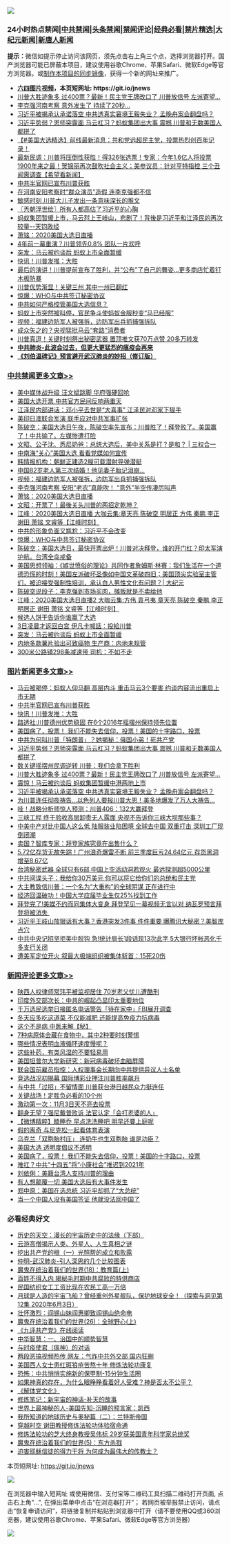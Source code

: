 ![](https://raw.githubusercontent.com/fqnews/bnews/master/64photo/fqnews-qr.jpg)

<div id="tt">
<h3>24小时热点禁闻|<a href="#%E4%B8%AD%E5%85%B1%E7%A6%81%E9%97%BB%E6%9B%B4%E5%A4%9A%E6%96%87%E7%AB%A0">中共禁闻</a>|<a href="#%E5%9B%BE%E7%89%87%E6%96%B0%E9%97%BB%E6%9B%B4%E5%A4%9A%E6%96%87%E7%AB%A0">头条禁闻</a>|<a href="#%E6%96%B0%E9%97%BB%E8%AF%84%E8%AE%BA%E6%9B%B4%E5%A4%9A%E6%96%87%E7%AB%A0">禁闻评论|<a href="#%E5%BF%85%E7%9C%8B%E7%BB%8F%E5%85%B8%E5%A5%BD%E6%96%87">经典必看|<a href="/video.md#%E7%A6%81%E7%89%87%E7%B2%BE%E9%80%89">禁片精选</a>|<a href="https://github.com/fqnews/djy/blob/master/gb/nf1351518.md#1">大纪元新闻</a>|<a href="https://github.com/fqnews/ntdtv/blob/master/gb/prog204.md#1">新唐人新闻</a></h3>
<div><b>提示：</b>微信如提示停止访问该网页，须先点击右上角三个点，选择浏览器打开。国产浏览器可能已屏蔽本项目，建议使用谷歌Chrome、苹果Safari、微软Edge等官方浏览器。或<a href="https://github.com/fqnews/bnews/blob/master/%E5%88%B6%E4%BD%9Cgit%E7%A6%81%E9%97%BB%E9%95%9C%E5%83%8F.md">制作本项目的同步镜像</a>，获得一个新的网址来推广。</div>
<ul>
<li><b><a href="http://d1.bdrive.tk/64.mp4" target="_blank">六四图片视频</a>，本页短网址: https://git.io/jnews</b></li>
<li><a href="/topimagenews/20201104/1425235.md">川普大胜迹象多 过400票？最新！民主党王牌改口了 川普放信号 左派寄望...</a></li>
<li><a href="/cnnews/20201104/1425386.md">李克强河南考察 意外发生了 持续了20秒…</a></li>
<li><a href="/topimagenews/20201103/1425096.md">习近平被揭承认承诺落空 中共透真实窘境王毅失业？ 孟晚舟案会翻盘吗？</a></li>
<li><a href="/topimagenews/20201104/1425286.md">习近平势弱？恩师突露面 马云杠习？蚂蚁集团出大事 震撼 川普和无数美国人都拼了</a></li>
<li><a href="/bannedvideo/20201104/1425366.md">【#美国大选精选】前线最新消息：共和党远超民主党，投票热烈创百年记录！</a></li>
<li><a href="/bannedvideo/20201103/1425039.md">最新民调：川普将压倒性获胜！得326张选票！专家：今年1.6亿人将投票 1900年来之最！贺锦丽再次鼓吹社会主义；美参议员：针对亨特指控 三个丑闻需调查【希望看新闻】</a></li>
<li><a href="/topimagenews/20201104/1425637.md">中共半官网已宣布川普获胜</a></li>
<li><a href="/cnnews/20201104/1425340.md">在河南安阳考察时“群众演员”造假 连李克强都不信</a></li>
<li><a href="/cnnews/20201104/1425490.md">敏感时刻 川普大儿子发出一条意味深长的推文</a></li>
<li><a href="/ssgc/20201104/1425373.md">〖兲朝浮世绘〗所有人都高估了习近平的心胸</a></li>
<li><a href="/bannedvideo/20201104/1425445.md">蚂蚁集团暂缓上市，马云怼上王岐山，悲剧了！背後是习近平和江泽民的再次较量--天钧政经</a></li>
<li><a href="/cbnews/20201104/1425523.md">萧铭：2020美国大选日直播</a></li>
<li><a href="/cnnews/20201104/1425539.md">4年前一幕重演？川普领先0.8% 团队一片欢呼</a></li>
<li><a href="/cbnews/20201103/1425108.md">突发：马云被约谈后 蚂蚁上市全面暂缓</a></li>
<li><a href="/topimagenews/20201104/1425620.md">快讯！川普发推：大胜</a></li>
<li><a href="/worldnews/usa/20201104/1425247.md">最后的演讲！川普提前宣布了胜利，并“公布”了自己的舞姿…更多商店忙着钉木板防暴</a></li>
<li><a href="/cnnews/20201104/1425576.md">川普优势渐显！关键三州 其中一州已翻红</a></li>
<li><a href="/cbnews/20201104/1425398.md">惊爆：WHO与中共签订秘密协议</a></li>
<li><a href="/cnnews/20201104/1425369.md">中共如何严格控管美国大选信息？</a></li>
<li><a href="/headline/20201104/1425224.md">蚂蚁上市突然被叫停，官民争斗使蚂蚁金服秒变“马已经服”</a></li>
<li><a href="/cbnews/20201104/1425557.md">视频：福建边防军人被强拆，边防军出兵抓捕强拆队</a></li>
<li><a href="/cnnews/20201104/1425388.md">成众矢之的？央视猛批马云“套路”消费者</a></li>
<li><a href="/cnnews/20201104/1425512.md">川普真逗！关键时刻祭出秘密武器 置顶推文获70万点赞 20多万转发</a></li>
<li><b><a href="/comments/20200211/1275071.md" target="_blank">中共肺炎-此波会过去，但更大更猛烈的瘟疫会再来</a></b></li>
<li><b><a href="/comments/20200207/1272816.md" target="_blank">《刘伯温碑记》预言避开武汉肺炎的妙招（修订版）</a></b></li>
</ul>
</div>

<div class="catlist">
<h3><a href="/cbnews/" target="_blank">中共禁闻</a><span><a href="/cbnews/" target="_blank" rel="nofollow">更多文章>></a></span></h3>
<ul>
<li><a href="/cbnews/20201104/1425672.md" target="_blank">美中媒体战升级 汪文斌跳脚 华府强硬回呛</a></li>
<li><a href="/cbnews/20201104/1425671.md" target="_blank">美国大选开票 中共官方民间反响两重天</a></li>
<li><a href="/cbnews/20201104/1425655.md" target="_blank">江泽民内部讲话：邓小平去世是“大喜事” 江泽民对邓家下狠手</a></li>
<li><a href="/cbnews/20201104/1425607.md" target="_blank">美印日澳联合军演 联手应对中共军事扩张</a></li>
<li><a href="/cbnews/20201104/1425606.md" target="_blank">陈破空：美国大选日午夜，陈破空率先宣布：川普胜了！拜登败了。美国赢了！中共输了。左媒惨遭打脸</a></li>
<li><a href="/cbnews/20201104/1425562.md" target="_blank">文昭、公子沈、悉尼奶爸：总统大选后，美中关系是打？是和？ | 三权合一</a></li>
<li><a href="/cbnews/20201104/1425570.md" target="_blank">中南海“关心”美国大选 看看党媒如何宣传</a></li>
<li><a href="/cbnews/20201104/1425569.md" target="_blank">韩情报机构：朝鲜正建造2艘可载潜射导弹潜艇</a></li>
<li><a href="/cbnews/20201104/1425568.md" target="_blank">中国82岁老人第三次结婚！他见妻子胎记泪崩…</a></li>
<li><a href="/cbnews/20201104/1425557.md" target="_blank">视频：福建边防军人被强拆，边防军出兵抓捕强拆队</a></li>
<li><a href="/cbnews/20201104/1425524.md" target="_blank">李克强河南考察 安阳“老农”真能吹！ “意外”半空传凄厉叫声</a></li>
<li><a href="/cbnews/20201104/1425523.md" target="_blank">萧铭：2020美国大选日直播</a></li>
<li><a href="/cbnews/20201104/1425467.md" target="_blank">文昭：开票了！最後关头川普的两招定乾坤？</a></li>
<li><a href="/cbnews/20201104/1425448.md" target="_blank">江峰：2020美国大选日直播 大咖云集:章天亮 陈破空 明居正 方伟 秦鹏 李正 谢田 萧铭 文睿等【江峰时刻】</a></li>
<li><a href="/cbnews/20201104/1425399.md" target="_blank">中共的形象负面又尴尬：习近平不会改变</a></li>
<li><a href="/cbnews/20201104/1425398.md" target="_blank">惊爆：WHO与中共签订秘密协议</a></li>
<li><a href="/cbnews/20201104/1425344.md" target="_blank">陈破空：美国大选日，最快开票出炉！川普对决拜登，谁的开门红？印太军演护航。台湾全岛戒备</a></li>
<li><a href="/cbnews/20201104/1425337.md" target="_blank">美国思想领袖：《嫉世愤俗的理论》共同作者詹姆斯·林赛：我们生活在一个道德恐慌的时刻！美国左派破坏圣像如中国文革破四旧；美国顶尖实验室主管们，被迫接受强制性培训，承认白人男性文化有问题？| 大纪元</a></li>
<li><a href="/cbnews/20201104/1425323.md" target="_blank">陈破空说段子：李克强到市场买肉，摊贩就是不卖给他</a></li>
<li><a href="/cbnews/20201104/1425262.md" target="_blank">江峰：2020美国大选日直播2 大咖云集:方伟 袁弓夷 章天亮 陈破空 秦鹏 李正 明居正 谢田 萧铭 文睿等【江峰时刻】</a></li>
<li><a href="/cbnews/20201104/1425259.md" target="_blank">候选人饼干告诉你谁赢了大选</a></li>
<li><a href="/cbnews/20201103/1425163.md" target="_blank">3日凌晨才返回白宫 伊凡卡喊話：投給川普</a></li>
<li><a href="/cbnews/20201103/1425108.md" target="_blank">突发：马云被约谈后 蚂蚁上市全面暂缓</a></li>
<li><a href="/cbnews/20201103/1425028.md" target="_blank">内地多款薯片验出可致癌物 生产商：内地未规管</a></li>
<li><a href="/cbnews/20201103/1425027.md" target="_blank">300米公路铺298条减速带 司机：不如不走</a></li>

</ul>
</div>
<div class="catlist">
<h3><a href="/topimagenews/" target="_blank">图片新闻</a><span><a href="/topimagenews/" target="_blank" rel="nofollow">更多文章>></a></span></h3>
<ul>
<li><a href="/topimagenews/20201104/1425724.md" target="_blank">马云被喝停：蚂蚁人仰马翻 高层内斗 重击马云3个要害 约谈内容流出重启上市无期</a></li>
<li><a href="/topimagenews/20201104/1425637.md" target="_blank">中共半官网已宣布川普获胜</a></li>
<li><a href="/topimagenews/20201104/1425620.md" target="_blank">快讯！川普发推：大胜</a></li>
<li><a href="/topimagenews/20201104/1425619.md" target="_blank">路透社:川普德州优势稳固 在6个2016年摇摆州保持领先位置</a></li>
<li><a href="/comments/20201104/1425271.md" target="_blank">美国病了，投票！ 我们不能失去信仰，投票！美国的十字路口，投票</a></li>
<li><a href="/topimagenews/20201104/1425420.md" target="_blank">中共为何叫川普「特朗普」？她揭秘：俄国小弟！死共产党</a></li>
<li><a href="/topimagenews/20201104/1425286.md" target="_blank">习近平势弱？恩师突露面 马云杠习？蚂蚁集团出大事 震撼 川普和无数美国人都拼了</a></li>
<li><a href="/topimagenews/20201104/1425285.md" target="_blank">数关键摇摆州民调逆转 川普：我们会拿下胜利</a></li>
<li><a href="/topimagenews/20201104/1425235.md" target="_blank">川普大胜迹象多 过400票？最新！民主党王牌改口了 川普放信号 左派寄望&#8230;</a></li>
<li><a href="/topimagenews/20201104/1425213.md" target="_blank">震惊！马云被约谈后 蚂蚁集团暂缓中港两地上市</a></li>
<li><a href="/topimagenews/20201103/1425096.md" target="_blank">习近平被揭承认承诺落空 中共透真实窘境王毅失业？ 孟晚舟案会翻盘吗？</a></li>
<li><a href="/topimagenews/20201103/1424930.md" target="_blank">为川普连任彻夜祷告…以色列人要报川普大恩！美多地爆发了万人大祷告…</a></li>
<li><a href="/topimagenews/20201103/1424815.md" target="_blank">哇！战略分析师惊人预测：川普406：132大赢拜登</a></li>
<li><a href="/topimagenews/20201102/1424503.md" target="_blank">三峡工程 终于验收高层卸责无人露面 央视不告诉你三峡大坝那些事？</a></li>
<li><a href="/topimagenews/20201102/1424443.md" target="_blank">中美中产对比中国人这么低 陆服装业陷困境 全球去中国 双重打击 深圳工厂现倒闭潮</a></li>
<li><a href="/topimagenews/20201102/1424365.md" target="_blank">卖国？智库专家：拜登家族究竟在出售什么？</a></li>
<li><a href="/topimagenews/20201102/1424363.md" target="_blank">5.72亿存货无故失踪！广州浪奇爆雷不断 前三季度巨亏24.64亿元 存货黑洞增至8.67亿</a></li>
<li><a href="/topimagenews/20201102/1424345.md" target="_blank">台湾秘密武器 全球只有6部 中国上空活动洞若观火 最远探测超5000公里</a></li>
<li><a href="/topimagenews/20201102/1424335.md" target="_blank">中共间谍头子：我给你30万美元 你可以将它给你们的总统和民主党</a></li>
<li><a href="/topimagenews/20201102/1424290.md" target="_blank">大主教致信川普：一个名为“大重构”的全球阴谋 正在进行中</a></li>
<li><a href="/topimagenews/20201102/1424179.md" target="_blank">经济回温破功！中国大学应届毕业生仅25%找到工作</a></li>
<li><a href="/topimagenews/20201102/1424079.md" target="_blank">拜登完了!美媒不约而同集体大变身 拜登罕见一幕视频无言以对 纳瓦罗预言拜登将被消失 </a></li>
<li><a href="/topimagenews/20201102/1424072.md" target="_blank">习近平王岐山放狠话有大事？香港突发3件事 件件重要 曝腾讯大秘密？美智库点穴</a></li>
<li><a href="/topimagenews/20201101/1423948.md" target="_blank">中共中央记招坚拒美中脱钩 急!统计局长1段话现13次此字 5大银行坏帐恶化千多支行关闭</a></li>
<li><a href="/topimagenews/20201101/1423886.md" target="_blank">遭美军定位开火 叙最大极端组织被集体斩首：15死20伤</a></li>

</ul>
</div>
<div class="catlist">
<h3><a href="/comments/" target="_blank">新闻评论</a><span><a href="/comments/" target="_blank" rel="nofollow">更多文章>></a></span></h3>
<ul>
<li><a href="/comments/20201104/1425719.md" target="_blank">陕西人权律师常玮平被监视居住 70岁老父忧儿遭酷刑</a></li>
<li><a href="/comments/20201104/1425718.md" target="_blank">印度外交部次长：中共的崛起凸显印太重要地位</a></li>
<li><a href="/comments/20201104/1425701.md" target="_blank">千万选民选举日接匿名电话警告「待在家中」FBI展开调查</a></li>
<li><a href="/comments/20201104/1425689.md" target="_blank">冬天应多吃这道菜 不仅能减肥 还能提高免疫力抗病毒</a></li>
<li><a href="/comments/20201104/1425668.md" target="_blank">这个不是病 中医来解【秘】</a></li>
<li><a href="/comments/20201104/1425667.md" target="_blank">7种病原体会藏在食物中，其中2种要时刻警惕</a></li>
<li><a href="/comments/20201104/1425666.md" target="_blank">哪些情况表明血液循环速度慢呢？</a></li>
<li><a href="/comments/20201104/1425665.md" target="_blank">这些补药，有类风湿的不要轻易用</a></li>
<li><a href="/comments/20201104/1425664.md" target="_blank">美国坦普尔大学新研究：新冠病毒破坏血脑屏障</a></li>
<li><a href="/comments/20201104/1425614.md" target="_blank">联合国前雇员指控：人权理事会长期向中共提供异议人士名单</a></li>
<li><a href="/comments/20201104/1425605.md" target="_blank">竞选战况初揭幕 国际博彩业押注川普胜率飙升</a></li>
<li><a href="/comments/20201104/1425604.md" target="_blank">与中共「过招」不留情面 川普获台港日越民众力挺连任</a></li>
<li><a href="/comments/20201104/1425594.md" target="_blank">关键战场！定胜负必看的10个州</a></li>
<li><a href="/comments/20201104/1425588.md" target="_blank">激动第一次：11月3日天不亮去投票</a></li>
<li><a href="/comments/20201104/1425579.md" target="_blank">翻身无望？强尼戴普败诉 法官认定「会打老婆的人」</a></li>
<li><a href="/comments/20201104/1425554.md" target="_blank">【微博精粹】瞌睡乔 早点洗洗睡吧 明早还要上庭呢</a></li>
<li><a href="/comments/20201104/1425545.md" target="_blank">假的离奇 与尼克松一起看体育表演</a></li>
<li><a href="/comments/20201104/1425541.md" target="_blank">乌克兰「双胞胎村庄」 连奶牛也生双胞胎 谁是功臣？</a></li>
<li><a href="/comments/20201104/1425532.md" target="_blank">美国大选 透明度倡议不透明</a></li>
<li><a href="/comments/20201104/1425271.md" target="_blank">美国病了，投票！ 我们不能失去信仰，投票！美国的十字路口，投票</a></li>
<li><a href="/comments/20201104/1425518.md" target="_blank">难扛？中共“十四五”将“小康社会”推迟到2021年</a></li>
<li><a href="/comments/20201104/1425510.md" target="_blank">刘依俐：美籍台湾人支持川普的理由</a></li>
<li><a href="/comments/20201104/1425509.md" target="_blank">有人想颠覆一切 美国大选后有大事件发生</a></li>
<li><a href="/comments/20201104/1425508.md" target="_blank">郑中原：美国在选总统 习近平却抓了“大总统”</a></li>
<li><a href="/comments/20201104/1425507.md" target="_blank">当一个中国人没有美国签证 他就没法回中国了</a></li>

</ul>
</div>

<div class="catlist">
<h3>必看经典好文</h3>
<ul>
<li><a href="/tculture/20121025/73066.md" target="_blank">历史的天空：漫长的宇宙历史中的法缘（下部）</a></li>
<li><a href="/comments/20200919/82684.md" target="_blank">云游高僧揭示人类、外星人、人生真相之谜</a></li>
<li><a href="/comments/20200629/1352460.md" target="_blank">挖出共产党的根（一）光照帮的成立和败露</a></li>
<li><a href="/comments/20200620/1347687.md" target="_blank">仲明-武汉肺炎-引人深思的几个比较图表</a></li>
<li><a href="/topimagenews/20180701/965109.md" target="_blank">魔鬼在统治着我们的世界(18)：教育篇(上)</a></li>
<li><a href="/lifebaike/20200711/1358994.md" target="_blank">百姓不得入内 揭秘毛时期中共腐败的特供商店</a></li>
<li><a href="/lifebaike/20200515/1328783.md" target="_blank">民国纺织女工工资比现在农民工高一万倍</a></li>
<li><a href="/comments/20200712/1359456.md" target="_blank">月球是人造的宇宙飞船？曾经重创外星舰队，保护地球安全！（探索与洞见第12集 2020年6月3日）</a></li>
<li><a href="/cbnews/20200727/1366904.md" target="_blank">壮怀激烈：阎锡山妹阎惠卿致阎锡山绝命电</a></li>
<li><a href="/comments/20181210/1044798.md" target="_blank">魔鬼在统治着我们的世界(26)：全球野心(上)</a></li>
<li><a href="/bookonline/20131116/201057.md" target="_blank">《九评共产党》在线阅读</a></li>
<li><a href="/comments/20200605/1340202.md" target="_blank">中华智慧：一、治国中的顺势智慧</a></li>
<li><a href="/comments/20200327/1301424.md" target="_blank">与时疫使君（瘟神）的对话</a></li>
<li><a href="/cbnews/20200703/1355059.md" target="_blank">两段恶搞视频热传 网友：气炸中共外交部 国内狂删</a></li>
<li><a href="/comments/20190126/1070164.md" target="_blank">美国西人女士患红斑狼疮苦熬十年 修炼法轮功康复</a></li>
<li><a href="/baitai/20200711/1359005.md" target="_blank">恐怖：中共悄悄实施新的保甲制-15分钟生活圈</a></li>
<li><a href="/comments/20200623/1346844.md" target="_blank">如果神真的存在，为什么眼睁睁看着好人受难？神是否太不公平？</a></li>
<li><a href="/bookwiki/20130610/138400.md" target="_blank">《解体党文化》</a></li>
<li><a href="/comments/20190418/1115565.md" target="_blank">修炼笔记：新宇宙的神话-补天的故事</a></li>
<li><a href="/comments/20200605/783244.md" target="_blank">世界上最神秘的人-美国先知-沉睡的预言家：凯西</a></li>
<li><a href="/tculture/xiulian/20170614/774347.md" target="_blank">我所知道的地球历史与奥秘篇（二）：兰特斯帝国</a></li>
<li><a href="/comments/20200511/1322384.md" target="_blank">穿越时空 谢田教授修炼法轮功体验宿命通</a></li>
<li><a href="/comments/20190517/1129285.md" target="_blank">修炼法轮功的芝大终身教授吴伟标 29岁获美国青年科学家总统奖</a></li>
<li><a href="/topimagenews/20180524/946967.md" target="_blank">魔鬼在统治着我们的世界(5)：东方杀戮</a></li>
<li><a href="/comments/20200622/1346846.md" target="_blank">迫害耶稣信徒的得力干将  为何成为最伟大的传教士？</a></li>

</ul>
</div>

本页短网址: https://git.io/jnews

![](https://raw.githubusercontent.com/fqnews/bnews/master/64photo/fqnews-qr.jpg)

在浏览器中输入短网址 或使用微信、支付宝等二维码工具扫描二维码打开页面, 点击右上角"...", 在弹出菜单中点击“在浏览器打开”； 若网页被举报禁止访问，请点击“恢复申请访问”，将链接复制并粘贴到浏览器中打开（请不要使用QQ或360浏览器，建议使用谷歌Chrome、苹果Safari、微软Edge等官方浏览器）

![](https://raw.githubusercontent.com/fqnews/bnews/master/64photo/wx.jpg)